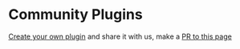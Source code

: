 # Community Plugins

[Create your own plugin](/guide/custom-plugin) and share it with us, make a [PR to this page](https://github.com/greenlight/website/edit/master/docs/plugins/README.md)
